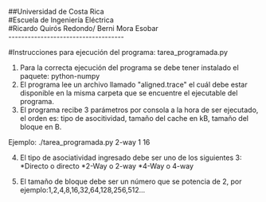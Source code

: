 ##Universidad de Costa Rica  
#Escuela de Ingeniería Eléctrica  
#Ricardo Quirós Redondo/ Berni Mora Esobar  
-_-_-_-_-_-_-_-_-_-_-_-_-_-_-_-_-_-_-_-_-_-_-_-_-_-_-_-_-_-_-_-_-_-_-_-_

#Instrucciones para ejecución del programa: tarea_programada.py

1. Para la correcta ejecución del programa se debe tener instalado el paquete: python-numpy
2. El programa lee un archivo llamado "aligned.trace" el cuál debe estar disponible en la misma carpeta que se encuentre el ejecutable del programa.
3. El programa recibe 3 parámetros por consola a la hora de ser ejecutado, el orden es: tipo de asocitividad, tamaño del cache en kB, tamaño del bloque en B.

Ejemplo: ./tarea_programada.py 2-way 1 16

4. El tipo de asociatividad ingresado debe ser uno de los siguientes 3:
	*Directo o directo
	*2-Way o 2-way
	*4-Way o 4-way

5. El tamaño de bloque debe ser un número que se potencia de 2, por ejemplo:1,2,4,8,16,32,64,128,256,512...


